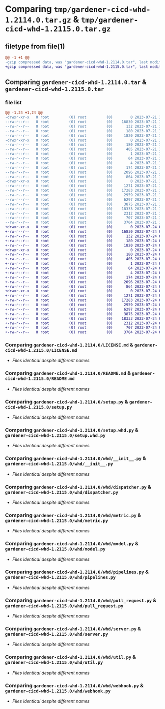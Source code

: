 # Comparing `tmp/gardener-cicd-whd-1.2114.0.tar.gz` & `tmp/gardener-cicd-whd-1.2115.0.tar.gz`

## filetype from file(1)

```diff
@@ -1 +1 @@
-gzip compressed data, was "gardener-cicd-whd-1.2114.0.tar", last modified: Fri Jul 21 12:31:41 2023, max compression
+gzip compressed data, was "gardener-cicd-whd-1.2115.0.tar", last modified: Mon Jul 24 06:41:40 2023, max compression
```

## Comparing `gardener-cicd-whd-1.2114.0.tar` & `gardener-cicd-whd-1.2115.0.tar`

### file list

```diff
@@ -1,24 +1,24 @@
-drwxr-xr-x   0 root         (0) root         (0)        0 2023-07-21 12:31:41.330044 gardener-cicd-whd-1.2114.0/
--rw-r--r--   0 root         (0) root         (0)    16830 2023-07-21 12:30:00.000000 gardener-cicd-whd-1.2114.0/LICENSE.md
--rw-r--r--   0 root         (0) root         (0)      132 2023-07-21 12:30:00.000000 gardener-cicd-whd-1.2114.0/NOTICE.md
--rw-r--r--   0 root         (0) root         (0)      180 2023-07-21 12:31:41.330044 gardener-cicd-whd-1.2114.0/PKG-INFO
--rw-r--r--   0 root         (0) root         (0)     1820 2023-07-21 12:30:00.000000 gardener-cicd-whd-1.2114.0/README.md
-drwxr-xr-x   0 root         (0) root         (0)        0 2023-07-21 12:31:41.330044 gardener-cicd-whd-1.2114.0/gardener_cicd_whd.egg-info/
--rw-r--r--   0 root         (0) root         (0)      180 2023-07-21 12:31:41.000000 gardener-cicd-whd-1.2114.0/gardener_cicd_whd.egg-info/PKG-INFO
--rw-r--r--   0 root         (0) root         (0)      405 2023-07-21 12:31:41.000000 gardener-cicd-whd-1.2114.0/gardener_cicd_whd.egg-info/SOURCES.txt
--rw-r--r--   0 root         (0) root         (0)        1 2023-07-21 12:31:41.000000 gardener-cicd-whd-1.2114.0/gardener_cicd_whd.egg-info/dependency_links.txt
--rw-r--r--   0 root         (0) root         (0)       64 2023-07-21 12:31:41.000000 gardener-cicd-whd-1.2114.0/gardener_cicd_whd.egg-info/requires.txt
--rw-r--r--   0 root         (0) root         (0)        4 2023-07-21 12:31:41.000000 gardener-cicd-whd-1.2114.0/gardener_cicd_whd.egg-info/top_level.txt
--rw-r--r--   0 root         (0) root         (0)      174 2023-07-21 12:31:41.330044 gardener-cicd-whd-1.2114.0/setup.cfg
--rw-r--r--   0 root         (0) root         (0)     2096 2023-07-21 12:30:00.000000 gardener-cicd-whd-1.2114.0/setup.py
--rw-r--r--   0 root         (0) root         (0)      864 2023-07-21 12:30:00.000000 gardener-cicd-whd-1.2114.0/setup.whd.py
-drwxr-xr-x   0 root         (0) root         (0)        0 2023-07-21 12:31:41.330044 gardener-cicd-whd-1.2114.0/whd/
--rw-r--r--   0 root         (0) root         (0)     1271 2023-07-21 12:30:00.000000 gardener-cicd-whd-1.2114.0/whd/__init__.py
--rw-r--r--   0 root         (0) root         (0)    17283 2023-07-21 12:30:00.000000 gardener-cicd-whd-1.2114.0/whd/dispatcher.py
--rw-r--r--   0 root         (0) root         (0)     2959 2023-07-21 12:30:00.000000 gardener-cicd-whd-1.2114.0/whd/metric.py
--rw-r--r--   0 root         (0) root         (0)     6297 2023-07-21 12:30:00.000000 gardener-cicd-whd-1.2114.0/whd/model.py
--rw-r--r--   0 root         (0) root         (0)     3875 2023-07-21 12:30:00.000000 gardener-cicd-whd-1.2114.0/whd/pipelines.py
--rw-r--r--   0 root         (0) root         (0)    18333 2023-07-21 12:30:00.000000 gardener-cicd-whd-1.2114.0/whd/pull_request.py
--rw-r--r--   0 root         (0) root         (0)     2312 2023-07-21 12:30:00.000000 gardener-cicd-whd-1.2114.0/whd/server.py
--rw-r--r--   0 root         (0) root         (0)      707 2023-07-21 12:30:00.000000 gardener-cicd-whd-1.2114.0/whd/util.py
--rw-r--r--   0 root         (0) root         (0)     3704 2023-07-21 12:30:00.000000 gardener-cicd-whd-1.2114.0/whd/webhook.py
+drwxr-xr-x   0 root         (0) root         (0)        0 2023-07-24 06:41:40.768611 gardener-cicd-whd-1.2115.0/
+-rw-r--r--   0 root         (0) root         (0)    16830 2023-07-24 06:40:57.000000 gardener-cicd-whd-1.2115.0/LICENSE.md
+-rw-r--r--   0 root         (0) root         (0)      132 2023-07-24 06:40:57.000000 gardener-cicd-whd-1.2115.0/NOTICE.md
+-rw-r--r--   0 root         (0) root         (0)      180 2023-07-24 06:41:40.768611 gardener-cicd-whd-1.2115.0/PKG-INFO
+-rw-r--r--   0 root         (0) root         (0)     1820 2023-07-24 06:40:57.000000 gardener-cicd-whd-1.2115.0/README.md
+drwxr-xr-x   0 root         (0) root         (0)        0 2023-07-24 06:41:40.764611 gardener-cicd-whd-1.2115.0/gardener_cicd_whd.egg-info/
+-rw-r--r--   0 root         (0) root         (0)      180 2023-07-24 06:41:40.000000 gardener-cicd-whd-1.2115.0/gardener_cicd_whd.egg-info/PKG-INFO
+-rw-r--r--   0 root         (0) root         (0)      405 2023-07-24 06:41:40.000000 gardener-cicd-whd-1.2115.0/gardener_cicd_whd.egg-info/SOURCES.txt
+-rw-r--r--   0 root         (0) root         (0)        1 2023-07-24 06:41:40.000000 gardener-cicd-whd-1.2115.0/gardener_cicd_whd.egg-info/dependency_links.txt
+-rw-r--r--   0 root         (0) root         (0)       64 2023-07-24 06:41:40.000000 gardener-cicd-whd-1.2115.0/gardener_cicd_whd.egg-info/requires.txt
+-rw-r--r--   0 root         (0) root         (0)        4 2023-07-24 06:41:40.000000 gardener-cicd-whd-1.2115.0/gardener_cicd_whd.egg-info/top_level.txt
+-rw-r--r--   0 root         (0) root         (0)      174 2023-07-24 06:41:40.768611 gardener-cicd-whd-1.2115.0/setup.cfg
+-rw-r--r--   0 root         (0) root         (0)     2096 2023-07-24 06:40:57.000000 gardener-cicd-whd-1.2115.0/setup.py
+-rw-r--r--   0 root         (0) root         (0)      864 2023-07-24 06:40:57.000000 gardener-cicd-whd-1.2115.0/setup.whd.py
+drwxr-xr-x   0 root         (0) root         (0)        0 2023-07-24 06:41:40.768611 gardener-cicd-whd-1.2115.0/whd/
+-rw-r--r--   0 root         (0) root         (0)     1271 2023-07-24 06:40:57.000000 gardener-cicd-whd-1.2115.0/whd/__init__.py
+-rw-r--r--   0 root         (0) root         (0)    17283 2023-07-24 06:40:57.000000 gardener-cicd-whd-1.2115.0/whd/dispatcher.py
+-rw-r--r--   0 root         (0) root         (0)     2959 2023-07-24 06:40:57.000000 gardener-cicd-whd-1.2115.0/whd/metric.py
+-rw-r--r--   0 root         (0) root         (0)     6297 2023-07-24 06:40:57.000000 gardener-cicd-whd-1.2115.0/whd/model.py
+-rw-r--r--   0 root         (0) root         (0)     3875 2023-07-24 06:40:57.000000 gardener-cicd-whd-1.2115.0/whd/pipelines.py
+-rw-r--r--   0 root         (0) root         (0)    18333 2023-07-24 06:40:57.000000 gardener-cicd-whd-1.2115.0/whd/pull_request.py
+-rw-r--r--   0 root         (0) root         (0)     2312 2023-07-24 06:40:57.000000 gardener-cicd-whd-1.2115.0/whd/server.py
+-rw-r--r--   0 root         (0) root         (0)      707 2023-07-24 06:40:57.000000 gardener-cicd-whd-1.2115.0/whd/util.py
+-rw-r--r--   0 root         (0) root         (0)     3704 2023-07-24 06:40:57.000000 gardener-cicd-whd-1.2115.0/whd/webhook.py
```

### Comparing `gardener-cicd-whd-1.2114.0/LICENSE.md` & `gardener-cicd-whd-1.2115.0/LICENSE.md`

 * *Files identical despite different names*

### Comparing `gardener-cicd-whd-1.2114.0/README.md` & `gardener-cicd-whd-1.2115.0/README.md`

 * *Files identical despite different names*

### Comparing `gardener-cicd-whd-1.2114.0/setup.py` & `gardener-cicd-whd-1.2115.0/setup.py`

 * *Files identical despite different names*

### Comparing `gardener-cicd-whd-1.2114.0/setup.whd.py` & `gardener-cicd-whd-1.2115.0/setup.whd.py`

 * *Files identical despite different names*

### Comparing `gardener-cicd-whd-1.2114.0/whd/__init__.py` & `gardener-cicd-whd-1.2115.0/whd/__init__.py`

 * *Files identical despite different names*

### Comparing `gardener-cicd-whd-1.2114.0/whd/dispatcher.py` & `gardener-cicd-whd-1.2115.0/whd/dispatcher.py`

 * *Files identical despite different names*

### Comparing `gardener-cicd-whd-1.2114.0/whd/metric.py` & `gardener-cicd-whd-1.2115.0/whd/metric.py`

 * *Files identical despite different names*

### Comparing `gardener-cicd-whd-1.2114.0/whd/model.py` & `gardener-cicd-whd-1.2115.0/whd/model.py`

 * *Files identical despite different names*

### Comparing `gardener-cicd-whd-1.2114.0/whd/pipelines.py` & `gardener-cicd-whd-1.2115.0/whd/pipelines.py`

 * *Files identical despite different names*

### Comparing `gardener-cicd-whd-1.2114.0/whd/pull_request.py` & `gardener-cicd-whd-1.2115.0/whd/pull_request.py`

 * *Files identical despite different names*

### Comparing `gardener-cicd-whd-1.2114.0/whd/server.py` & `gardener-cicd-whd-1.2115.0/whd/server.py`

 * *Files identical despite different names*

### Comparing `gardener-cicd-whd-1.2114.0/whd/util.py` & `gardener-cicd-whd-1.2115.0/whd/util.py`

 * *Files identical despite different names*

### Comparing `gardener-cicd-whd-1.2114.0/whd/webhook.py` & `gardener-cicd-whd-1.2115.0/whd/webhook.py`

 * *Files identical despite different names*

